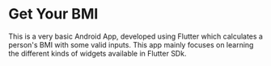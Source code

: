 # Get Your BMI

This is a very basic Android App, developed using Flutter which calculates a person's BMI with some valid inputs. This app mainly focuses on learning the different kinds of widgets
available in Flutter SDk.
